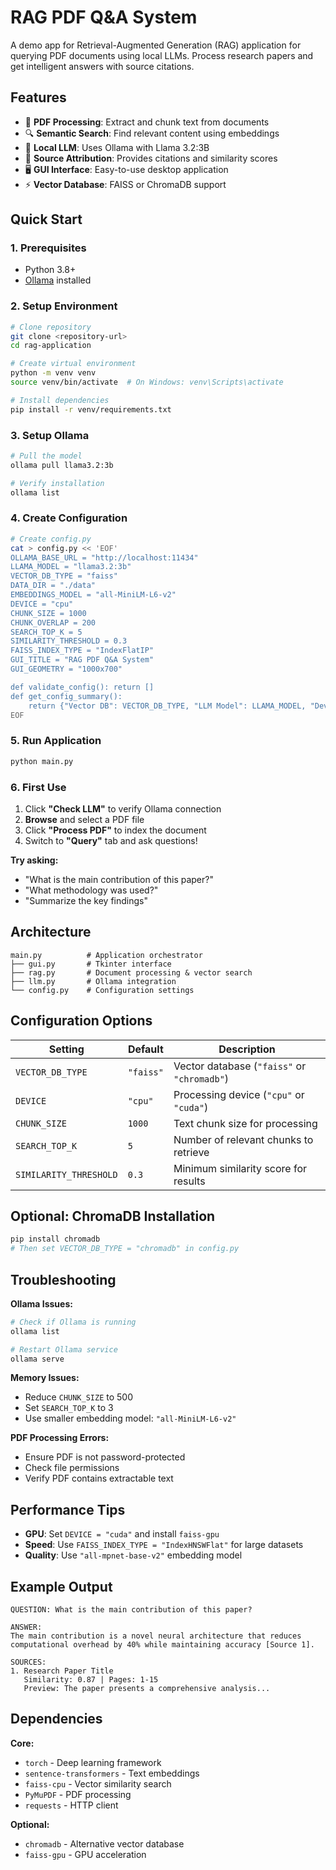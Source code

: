# RAG PDF Q&A System

A demo app for Retrieval-Augmented Generation (RAG) application for querying PDF documents using local LLMs. Process research papers and get intelligent answers with source citations.

## Features

- 📄 **PDF Processing**: Extract and chunk text from documents
- 🔍 **Semantic Search**: Find relevant content using embeddings
- 🤖 **Local LLM**: Uses Ollama with Llama 3.2:3B
- 🎯 **Source Attribution**: Provides citations and similarity scores
- 🖥️ **GUI Interface**: Easy-to-use desktop application
- ⚡ **Vector Database**: FAISS or ChromaDB support

## Quick Start

### 1. Prerequisites
- Python 3.8+
- [Ollama](https://ollama.ai) installed

### 2. Setup Environment
```bash
# Clone repository
git clone <repository-url>
cd rag-application

# Create virtual environment
python -m venv venv
source venv/bin/activate  # On Windows: venv\Scripts\activate

# Install dependencies
pip install -r venv/requirements.txt
```

### 3. Setup Ollama
```bash
# Pull the model
ollama pull llama3.2:3b

# Verify installation
ollama list
```

### 4. Create Configuration
```bash
# Create config.py
cat > config.py << 'EOF'
OLLAMA_BASE_URL = "http://localhost:11434"
LLAMA_MODEL = "llama3.2:3b"
VECTOR_DB_TYPE = "faiss"
DATA_DIR = "./data"
EMBEDDINGS_MODEL = "all-MiniLM-L6-v2"
DEVICE = "cpu"
CHUNK_SIZE = 1000
CHUNK_OVERLAP = 200
SEARCH_TOP_K = 5
SIMILARITY_THRESHOLD = 0.3
FAISS_INDEX_TYPE = "IndexFlatIP"
GUI_TITLE = "RAG PDF Q&A System"
GUI_GEOMETRY = "1000x700"

def validate_config(): return []
def get_config_summary(): 
    return {"Vector DB": VECTOR_DB_TYPE, "LLM Model": LLAMA_MODEL, "Device": DEVICE}
EOF
```

### 5. Run Application
```bash
python main.py
```

### 6. First Use
1. Click **"Check LLM"** to verify Ollama connection
2. **Browse** and select a PDF file
3. Click **"Process PDF"** to index the document
4. Switch to **"Query"** tab and ask questions!

**Try asking:**
- "What is the main contribution of this paper?"
- "What methodology was used?"
- "Summarize the key findings"

## Architecture

```
main.py          # Application orchestrator
├── gui.py       # Tkinter interface
├── rag.py       # Document processing & vector search
├── llm.py       # Ollama integration
└── config.py    # Configuration settings
```

## Configuration Options

| Setting | Default | Description |
|---------|---------|-------------|
| `VECTOR_DB_TYPE` | `"faiss"` | Vector database (`"faiss"` or `"chromadb"`) |
| `DEVICE` | `"cpu"` | Processing device (`"cpu"` or `"cuda"`) |
| `CHUNK_SIZE` | `1000` | Text chunk size for processing |
| `SEARCH_TOP_K` | `5` | Number of relevant chunks to retrieve |
| `SIMILARITY_THRESHOLD` | `0.3` | Minimum similarity score for results |

## Optional: ChromaDB Installation
```bash
pip install chromadb
# Then set VECTOR_DB_TYPE = "chromadb" in config.py
```

## Troubleshooting

**Ollama Issues:**
```bash
# Check if Ollama is running
ollama list

# Restart Ollama service
ollama serve
```

**Memory Issues:**
- Reduce `CHUNK_SIZE` to 500
- Set `SEARCH_TOP_K` to 3
- Use smaller embedding model: `"all-MiniLM-L6-v2"`

**PDF Processing Errors:**
- Ensure PDF is not password-protected
- Check file permissions
- Verify PDF contains extractable text

## Performance Tips

- **GPU**: Set `DEVICE = "cuda"` and install `faiss-gpu`
- **Speed**: Use `FAISS_INDEX_TYPE = "IndexHNSWFlat"` for large datasets
- **Quality**: Use `"all-mpnet-base-v2"` embedding model

## Example Output

```
QUESTION: What is the main contribution of this paper?

ANSWER:
The main contribution is a novel neural architecture that reduces 
computational overhead by 40% while maintaining accuracy [Source 1].

SOURCES:
1. Research Paper Title
   Similarity: 0.87 | Pages: 1-15
   Preview: The paper presents a comprehensive analysis...
```

## Dependencies

**Core:**
- `torch` - Deep learning framework
- `sentence-transformers` - Text embeddings
- `faiss-cpu` - Vector similarity search
- `PyMuPDF` - PDF processing
- `requests` - HTTP client

**Optional:**
- `chromadb` - Alternative vector database
- `faiss-gpu` - GPU acceleration
